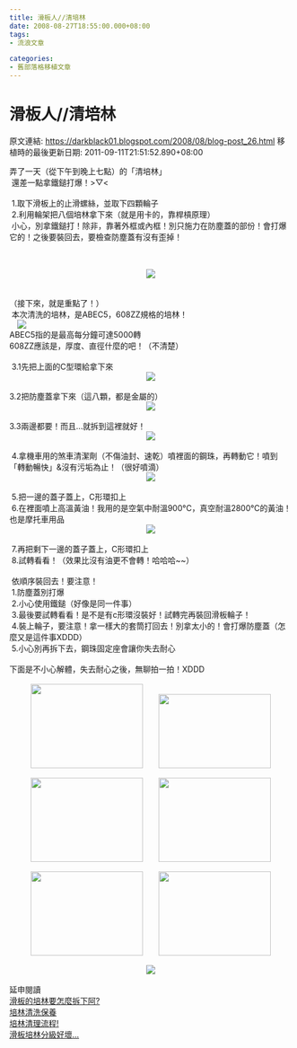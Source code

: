 ```yaml
---
title: 滑板人//清培林
date: 2008-08-27T18:55:00.000+08:00
tags: 
- 流浪文章

categories:
- 舊部落格移植文章
---
```


# 滑板人//清培林

原文連結: https://darkblack01.blogspot.com/2008/08/blog-post_26.html
移植時的最後更新日期: 2011-09-11T21:51:52.890+08:00

弄了一天（從下午到晚上七點）的「清培林」<br />&nbsp;還差一點拿鐵鎚打爆！&gt;▽&lt;<br /><br />&nbsp;1.取下滑板上的止滑螺絲，並取下四顆輪子<br />&nbsp;2.利用輪架把八個培林拿下來（就是用卡的，靠桿槓原理）<br />&nbsp;小心，別拿鐵鎚打！除非，靠著外框或內框！別只施力在防塵蓋的部份！會打爆它的！之後要裝回去，要檢查防塵蓋有沒有歪掉！<br /><br /><a name='more'></a><br /><div class="separator" style="clear: both; text-align: center;"><a href="http://1.bp.blogspot.com/-92IMww4RLVw/Tmy7TzUZvcI/AAAAAAAABbM/5aqI8g_r7sE/s1600/1295119264.jpg" imageanchor="1" style="margin-left: 1em; margin-right: 1em;"><img border="0" src="http://1.bp.blogspot.com/-92IMww4RLVw/Tmy7TzUZvcI/AAAAAAAABbM/5aqI8g_r7sE/s1600/1295119264.jpg" /></a></div><br /><br />（接下來，就是重點了！）<br />&nbsp;本次清洗的培林，是ABEC5，608ZZ規格的培林！<br /><a href="http://3.bp.blogspot.com/-cIAQE-mOSzY/Tmy7ViVA6sI/AAAAAAAABbQ/DTPrtjoZSzY/s1600/1295119265.jpg" imageanchor="1" style="margin-left: 1em; margin-right: 1em;"><img border="0" src="http://3.bp.blogspot.com/-cIAQE-mOSzY/Tmy7ViVA6sI/AAAAAAAABbQ/DTPrtjoZSzY/s1600/1295119265.jpg" /></a><br />ABEC5指的是最高每分鐘可達5000轉<br />608ZZ應該是，厚度、直徑什麼的吧！（不清楚）<br /><br />&nbsp;3.1先把上面的C型環給拿下來<br /><div class="separator" style="clear: both; text-align: center;"><a href="http://1.bp.blogspot.com/-Y0gtTC1YyBs/Tmy7QKkndCI/AAAAAAAABa8/nbvIVxhP12k/s1600/1295119260.jpg" imageanchor="1" style="margin-left: 1em; margin-right: 1em;"><img border="0" src="http://1.bp.blogspot.com/-Y0gtTC1YyBs/Tmy7QKkndCI/AAAAAAAABa8/nbvIVxhP12k/s1600/1295119260.jpg" /></a></div><br />3.2把防塵蓋拿下來（這八顆，都是金屬的）<br /><div class="separator" style="clear: both; text-align: center;"><a href="http://1.bp.blogspot.com/-sxobwaZbbuU/Tmy7RUCiBiI/AAAAAAAABbA/V46qotCUVNA/s1600/1295119261.jpg" imageanchor="1" style="margin-left: 1em; margin-right: 1em;"><img border="0" src="http://1.bp.blogspot.com/-sxobwaZbbuU/Tmy7RUCiBiI/AAAAAAAABbA/V46qotCUVNA/s1600/1295119261.jpg" /></a></div><br />3.3兩邊都要！而且...就拆到這裡就好！<br /><div class="separator" style="clear: both; text-align: center;"><a href="http://2.bp.blogspot.com/-JIuuEu6G9og/Tmy7TVciXJI/AAAAAAAABbI/-D-xoj23nr0/s1600/1295119262.jpg" imageanchor="1" style="margin-left: 1em; margin-right: 1em;"><img border="0" src="http://2.bp.blogspot.com/-JIuuEu6G9og/Tmy7TVciXJI/AAAAAAAABbI/-D-xoj23nr0/s1600/1295119262.jpg" /></a></div><br />&nbsp;4.拿機車用的煞車清潔劑（不傷油封、速乾）噴裡面的鋼珠，再轉動它！噴到「轉動暢快」&amp;沒有污垢為止！（很好噴滴）<br /><div class="separator" style="clear: both; text-align: center;"><a href="http://1.bp.blogspot.com/-54P70znE9kk/Tmy7V89vNSI/AAAAAAAABbU/2KLwIs25luA/s1600/1295119266.jpg" imageanchor="1" style="margin-left: 1em; margin-right: 1em;"><img border="0" src="http://1.bp.blogspot.com/-54P70znE9kk/Tmy7V89vNSI/AAAAAAAABbU/2KLwIs25luA/s1600/1295119266.jpg" /></a></div><br />&nbsp;5.把一邊的蓋子蓋上，C形環扣上<br />&nbsp;6.在裡面噴上高溫黃油！我用的是空氣中耐溫900°C，真空耐溫2800°C的黃油！也是摩托車用品<br /><div class="separator" style="clear: both; text-align: center;"><a href="http://2.bp.blogspot.com/-SloeXCRsny4/Tmy7TDfJVjI/AAAAAAAABbE/2P3IMTyLqXc/s1600/1295119263.jpg" imageanchor="1" style="margin-left: 1em; margin-right: 1em;"><img border="0" src="http://2.bp.blogspot.com/-SloeXCRsny4/Tmy7TDfJVjI/AAAAAAAABbE/2P3IMTyLqXc/s1600/1295119263.jpg" /></a></div><br />&nbsp;7.再把剩下一邊的蓋子蓋上，C形環扣上<br />&nbsp;8.試轉看看！（效果比沒有油更不會轉！哈哈哈~~）<br /><br />&nbsp;依順序裝回去！要注意！<br />&nbsp;1.防塵蓋別打爆<br />&nbsp;2.小心使用鐵鎚（好像是同一件事）<br />&nbsp;3.最後要試轉看看！是不是有c形環沒裝好！試轉完再裝回滑板輪子！<br />&nbsp;4.裝上輪子，要注意！拿一樣大的套筒打回去！別拿太小的！會打爆防塵蓋（怎麼又是這件事XDDD）<br />&nbsp;5.小心別再拆下去，鋼珠固定座會讓你失去耐心<br /><br />下面是不小心解體，失去耐心之後，無聊拍一拍！XDDD<br /><div class="separator" style="clear: both; text-align: center;"><br /></div><div class="separator" style="clear: both; text-align: center;"><a href="http://1.bp.blogspot.com/-6Ag4vRlz3Ws/Tmy7Pdxus3I/AAAAAAAABa0/tsZ2PBB-nzM/s1600/1295119272.jpg" imageanchor="1" style="margin-left: 1em; margin-right: 1em;"><img border="0" height="150" src="http://1.bp.blogspot.com/-6Ag4vRlz3Ws/Tmy7Pdxus3I/AAAAAAAABa0/tsZ2PBB-nzM/s200/1295119272.jpg" width="200" /></a><a href="http://2.bp.blogspot.com/-AhDKyyw7V4E/Tmy7YupmFHI/AAAAAAAABbo/7Piu7Nrch4U/s1600/1295119271.jpg" imageanchor="1" style="margin-left: 1em; margin-right: 1em;"><img border="0" height="132" src="http://2.bp.blogspot.com/-AhDKyyw7V4E/Tmy7YupmFHI/AAAAAAAABbo/7Piu7Nrch4U/s200/1295119271.jpg" width="200" /></a></div><div class="separator" style="clear: both; text-align: -webkit-auto;"><br /></div><div class="separator" style="clear: both; text-align: center;"><a href="http://4.bp.blogspot.com/-jIEQf_3aEtY/Tmy7YPfFHAI/AAAAAAAABbk/4-veH86DYrw/s1600/1295119270.jpg" imageanchor="1" style="margin-left: 1em; margin-right: 1em;"><img border="0" height="150" src="http://4.bp.blogspot.com/-jIEQf_3aEtY/Tmy7YPfFHAI/AAAAAAAABbk/4-veH86DYrw/s200/1295119270.jpg" width="200" /></a><a href="http://3.bp.blogspot.com/-w2zAOZ9M-0U/Tmy7QKMbWpI/AAAAAAAABa4/ddB6vdClyRs/s1600/1295119273.jpg" imageanchor="1" style="margin-left: 1em; margin-right: 1em;"><img border="0" height="150" src="http://3.bp.blogspot.com/-w2zAOZ9M-0U/Tmy7QKMbWpI/AAAAAAAABa4/ddB6vdClyRs/s200/1295119273.jpg" width="200" /></a></div><div class="separator" style="clear: both; text-align: center;"><br /></div><div style="text-align: center;"><a href="http://3.bp.blogspot.com/-ptzyfIO34_Q/Tmy7YIU4pgI/AAAAAAAABbg/M7MqGug5xOA/s1600/1295119269.jpg" imageanchor="1" style="margin-left: 1em; margin-right: 1em;"><img border="0" height="150" src="http://3.bp.blogspot.com/-ptzyfIO34_Q/Tmy7YIU4pgI/AAAAAAAABbg/M7MqGug5xOA/s200/1295119269.jpg" width="200" /></a><a href="http://4.bp.blogspot.com/-vqf3S38o_nk/Tmy7Xv-I81I/AAAAAAAABbc/bZmU8K0QDiE/s1600/1295119268.jpg" imageanchor="1" style="margin-left: 1em; margin-right: 1em;"><img border="0" height="150" src="http://4.bp.blogspot.com/-vqf3S38o_nk/Tmy7Xv-I81I/AAAAAAAABbc/bZmU8K0QDiE/s200/1295119268.jpg" width="200" /></a></div><div style="text-align: center;"><br /></div><div class="separator" style="clear: both; text-align: center;"><a href="http://1.bp.blogspot.com/-54P70znE9kk/Tmy7V89vNSI/AAAAAAAABbU/2KLwIs25luA/s1600/1295119266.jpg" imageanchor="1" style="margin-left: 1em; margin-right: 1em;"><img border="0" src="http://1.bp.blogspot.com/-54P70znE9kk/Tmy7V89vNSI/AAAAAAAABbU/2KLwIs25luA/s1600/1295119266.jpg" /></a></div><div style="text-align: center;"><br /></div>延申閱讀<br /><a href="http://tw.knowledge.yahoo.com/question/question?qid=1007092510785" target="_blank">滑板的培林要怎麼拆下阿?</a><br /><a href="http://my.so-net.net.tw/calos/shose04.htm" target="_blank">培林清洗保養</a><br /><a href="http://www.jetsunny.com/jimiskate/index.php?op=ViewArticle&amp;articleId=42&amp;blogId=1" target="_blank">培林清理流程!</a><br /><a href="http://tw.knowledge.yahoo.com/question/question?qid=1405112012634" target="_blank">滑板培林分級好壞...</a>
